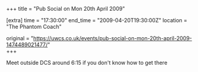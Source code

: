 +++
title = "Pub Social on Mon 20th April 2009"

[extra]
time = "17:30:00"
end_time = "2009-04-20T19:30:00Z"
location = "The Phantom Coach"

original = "https://uwcs.co.uk/events/pub-social-on-mon-20th-april-2009-1474489021477/"    
+++

Meet outside DCS around 6:15 if you don't know how to get there

